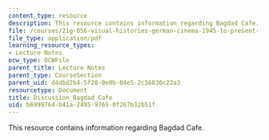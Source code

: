 ```yaml
---
content_type: resource
description: This resource contains information regarding Bagdad Cafe.
file: /courses/21g-056-visual-histories-german-cinema-1945-to-present-fall-2003/b6999764b41a249597650f267b32b51f_MIT21G_056F03_bagdad_cafe.pdf
file_type: application/pdf
learning_resource_types:
- Lecture Notes
ocw_type: OCWFile
parent_title: Lecture Notes
parent_type: CourseSection
parent_uid: d4dbd2b4-5f28-0e0b-04e5-2c36830c22a3
resourcetype: Document
title: Discussion_Bagdad_Cafe
uid: b6999764-b41a-2495-9765-0f267b32b51f
---
```

This resource contains information regarding Bagdad Cafe.

